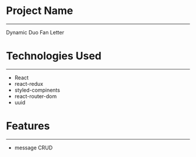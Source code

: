 # Project Name
---
Dynamic Duo Fan Letter


# Technologies Used
---
* React
* react-redux
* styled-compinents
* react-router-dom
* uuid


# Features
---
* message CRUD

